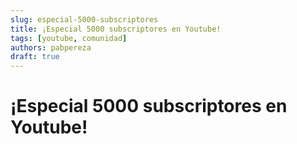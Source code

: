 ```yaml
---
slug: especial-5000-subscriptores 
title: ¡Especial 5000 subscriptores en Youtube! 
tags: [youtube, comunidad]
authors: pabpereza
draft: true
---
```


# ¡Especial 5000 subscriptores en Youtube!


